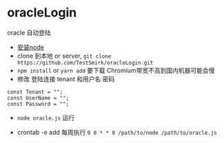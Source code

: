 # oracleLogin
oracle 自动登陆


* [安装node](https://nodejs.org/zh-cn/download/package-manager/)
* clone 到本地 or server, `git clone https://github.com/TestSmirk/oracleLogin.git`
* `npm install` or `yarn add` 要下载 Chromium带宽不高到国内机器可能会慢
* 修改 登陆连接 tenant 和用户名 密码 
```
const Tenant = ""; 
const UserName = "";
const Password = "";
```
* `node oracle.js` 运行

* crontab -e  add 每周执行 `0 0 * * 0 /path/to/node /path/to/oracle.js`
